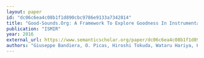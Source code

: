 ```yaml
---
layout: paper
id: "dc06c6ea4c08b1f1d890cbc9786e9133a7342814"
title: "Good-Sounds.Org: A Framework To Explore Goodness In Instrumental Sounds"
publication: "ISMIR"
year: 2016
external_url: https://www.semanticscholar.org/paper/dc06c6ea4c08b1f1d890cbc9786e9133a7342814
authors: "Giuseppe Bandiera, O. Picas, Hiroshi Tokuda, Wataru Hariya, K. Oishi, X. Serra"
---
```

